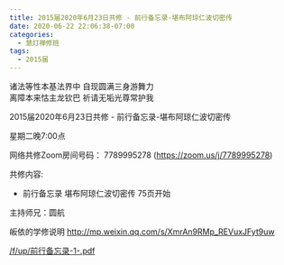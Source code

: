 ```yaml
---
title: 2015届2020年6月23日共修 - 前行备忘录-堪布阿琼仁波切密传
date: 2020-06-22 22:06:38-07:00
categories:
  - 慧灯禅修班
tags:
  - 2015届
---
```

诸法等性本基法界中 自现圆满三身游舞力  
离障本来怙主龙钦巴 祈请无垢光尊常护我  

2015届2020年6月23日共修 - 前行备忘录-堪布阿琼仁波切密传 

星期二晚7:00点

网络共修Zoom房间号码： 7789995278 (<https://zoom.us/j/7789995278>)

共修内容: 

* 前行备忘录 堪布阿琼仁波切密传 75页开始

主持师兄：圆航

皈依的学修说明 <http://mp.weixin.qq.com/s/XmrAn9RMp_REVuxJFyt9uw>  

[/f/up/前行备忘录-1-.pdf](https://s3.ap-northeast-1.wasabisys.com/hdcx/hdv/f/up/前行备忘录-1-.pdf)